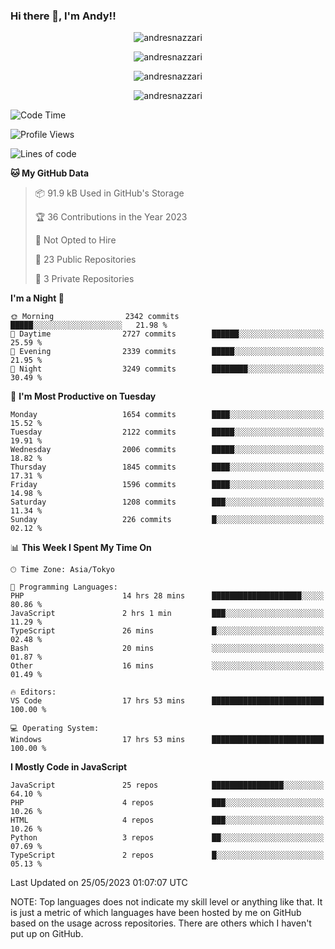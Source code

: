 ### Hi there 👋, I'm Andy!!

<p align="center" >
  <img src="https://github-profile-trophy.vercel.app/?username=AndresNazzari&theme=dracula&column=-1" alt="andresnazzari"/>
</p>

<p align="center">
  <img  src="https://github-readme-stats.vercel.app/api?username=AndresNazzari&count_private=true&show_icons=true&theme=dracula" alt="andresnazzari"/>
</p>
<p align="center">
  <img  src="https://github-readme-stats.vercel.app/api/top-langs/?username=AndresNazzari&layout=compact" alt="andresnazzari"/>
</p>
<p align="center" >
  <img src="https://github-readme-stats.vercel.app/api/wakatime?username=AndresNazzari" alt="andresnazzari"/>
</p>

<!--START_SECTION:waka-->
![Code Time](http://img.shields.io/badge/Code%20Time-526%20hrs%2025%20mins-blue)

![Profile Views](http://img.shields.io/badge/Profile%20Views-0-blue)

![Lines of code](https://img.shields.io/badge/From%20Hello%20World%20I%27ve%20Written-6.1%20million%20lines%20of%20code-blue)

**🐱 My GitHub Data** 

> 📦 91.9 kB Used in GitHub's Storage 
 > 
> 🏆 36 Contributions in the Year 2023
 > 
> 🚫 Not Opted to Hire
 > 
> 📜 23 Public Repositories 
 > 
> 🔑 3 Private Repositories 
 > 
**I'm a Night 🦉** 

```text
🌞 Morning                2342 commits        █████░░░░░░░░░░░░░░░░░░░░   21.98 % 
🌆 Daytime                2727 commits        ██████░░░░░░░░░░░░░░░░░░░   25.59 % 
🌃 Evening                2339 commits        █████░░░░░░░░░░░░░░░░░░░░   21.95 % 
🌙 Night                  3249 commits        ████████░░░░░░░░░░░░░░░░░   30.49 % 
```
📅 **I'm Most Productive on Tuesday** 

```text
Monday                   1654 commits        ████░░░░░░░░░░░░░░░░░░░░░   15.52 % 
Tuesday                  2122 commits        █████░░░░░░░░░░░░░░░░░░░░   19.91 % 
Wednesday                2006 commits        █████░░░░░░░░░░░░░░░░░░░░   18.82 % 
Thursday                 1845 commits        ████░░░░░░░░░░░░░░░░░░░░░   17.31 % 
Friday                   1596 commits        ████░░░░░░░░░░░░░░░░░░░░░   14.98 % 
Saturday                 1208 commits        ███░░░░░░░░░░░░░░░░░░░░░░   11.34 % 
Sunday                   226 commits         █░░░░░░░░░░░░░░░░░░░░░░░░   02.12 % 
```


📊 **This Week I Spent My Time On** 

```text
🕑︎ Time Zone: Asia/Tokyo

💬 Programming Languages: 
PHP                      14 hrs 28 mins      ████████████████████░░░░░   80.86 % 
JavaScript               2 hrs 1 min         ███░░░░░░░░░░░░░░░░░░░░░░   11.29 % 
TypeScript               26 mins             █░░░░░░░░░░░░░░░░░░░░░░░░   02.48 % 
Bash                     20 mins             ░░░░░░░░░░░░░░░░░░░░░░░░░   01.87 % 
Other                    16 mins             ░░░░░░░░░░░░░░░░░░░░░░░░░   01.49 % 

🔥 Editors: 
VS Code                  17 hrs 53 mins      █████████████████████████   100.00 % 

💻 Operating System: 
Windows                  17 hrs 53 mins      █████████████████████████   100.00 % 
```

**I Mostly Code in JavaScript** 

```text
JavaScript               25 repos            ████████████████░░░░░░░░░   64.10 % 
PHP                      4 repos             ███░░░░░░░░░░░░░░░░░░░░░░   10.26 % 
HTML                     4 repos             ███░░░░░░░░░░░░░░░░░░░░░░   10.26 % 
Python                   3 repos             ██░░░░░░░░░░░░░░░░░░░░░░░   07.69 % 
TypeScript               2 repos             █░░░░░░░░░░░░░░░░░░░░░░░░   05.13 % 
```




 Last Updated on 25/05/2023 01:07:07 UTC
<!--END_SECTION:waka-->

NOTE: Top languages does not indicate my skill level or anything like that. It is just a metric of which languages have been hosted by me on GitHub based on the usage across repositories. There are others which I haven't put up on GitHub.

<!-- Here are some ideas to get you started:

-   🔭 I’m currently working on ...
-   🌱 I’m currently learning ...
-   👯 I’m looking to collaborate on ...
-   🤔 I’m looking for help with ...
-   💬 Ask me about ...
-   📫 How to reach me: ...
-   😄 Pronouns: ...
-   ⚡ Fun fact: ... -->

